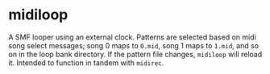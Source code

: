 # midiloop

A SMF looper using an external clock. Patterns are selected based on midi song select messages; song 0 maps to `0.mid`, song 1 maps to `1.mid`, and so on in the loop bank directory. If the pattern file changes, `midiloop` will reload it. Intended to function in tandem with `midirec`.